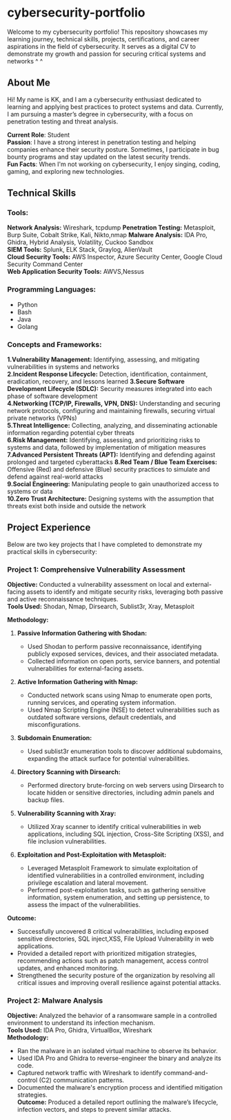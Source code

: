 # cybersecurity-portfolio
Welcome to my cybersecurity portfolio! This repository showcases my learning journey, technical skills, projects, certifications, and career aspirations in the field of cybersecurity. It serves as a digital CV to demonstrate my growth and passion for securing critical systems and networks ^ ^

## About Me
Hi! My name is KK, and I am a cybersecurity enthusiast dedicated to learning and applying best practices to protect systems and data. Currently, I am pursuing a master’s degree in cybersecurity, with a focus on penetration testing and threat analysis.  

**Current Role**: Student  
**Passion**: I have a strong interest in penetration testing and helping companies enhance their security posture. Sometimes, I participate in bug bounty programs and stay updated on the latest security trends.  
**Fun Facts**: When I'm not working on cybersecurity, I enjoy singing, coding, gaming, and exploring new technologies. 

## Technical Skills

### Tools:
**Network Analysis:** Wireshark, tcpdump
**Penetration Testing:** Metasploit, Burp Suite, Cobalt Strike, Kali, Nikto,nmap 
**Malware Analysis:** IDA Pro, Ghidra, Hybrid Analysis, Volatility, Cuckoo Sandbox  
**SIEM Tools:** Splunk, ELK Stack, Graylog, AlienVault  
**Cloud Security Tools:** AWS Inspector, Azure Security Center, Google Cloud Security Command Center  
**Web Application Security Tools:** AWVS,Nessus 

### Programming Languages:
- Python  
- Bash  
- Java  
- Golang  

### Concepts and Frameworks:
**1.Vulnerability Management:** Identifying, assessing, and mitigating vulnerabilities in systems and networks  
**2.Incident Response Lifecycle:** Detection, identification, containment, eradication, recovery, and lessons learned 
**3.Secure Software Development Lifecycle (SDLC):** Security measures integrated into each phase of software development  
**4.Networking (TCP/IP, Firewalls, VPN, DNS):** Understanding and securing network protocols, configuring and maintaining firewalls, securing virtual private networks (VPNs)  
**5.Threat Intelligence:** Collecting, analyzing, and disseminating actionable information regarding potential cyber threats  
**6.Risk Management:** Identifying, assessing, and prioritizing risks to systems and data, followed by implementation of mitigation measures  
**7.Advanced Persistent Threats (APT):** Identifying and defending against prolonged and targeted cyberattacks 
**8.Red Team / Blue Team Exercises:** Offensive (Red) and defensive (Blue) security practices to simulate and defend against real-world attacks  
**9.Social Engineering:** Manipulating people to gain unauthorized access to systems or data  
**10.Zero Trust Architecture:** Designing systems with the assumption that threats exist both inside and outside the network  

## Project Experience

Below are two key projects that I have completed to demonstrate my practical skills in cybersecurity:

### **Project 1: Comprehensive Vulnerability Assessment**
**Objective:** Conducted a vulnerability assessment on local and external-facing assets to identify and mitigate security risks, leveraging both passive and active reconnaissance techniques.  
**Tools Used:** Shodan, Nmap, Dirsearch, Sublist3r, Xray, Metasploit  

**Methodology:**  
  1. **Passive Information Gathering with Shodan:**  
     - Used Shodan to perform passive reconnaissance, identifying publicly exposed services, devices, and their associated metadata.  
     - Collected information on open ports, service banners, and potential vulnerabilities for external-facing assets.  

  2. **Active Information Gathering with Nmap:**  
     - Conducted network scans using Nmap to enumerate open ports, running services, and operating system information.  
     - Used Nmap Scripting Engine (NSE) to detect vulnerabilities such as outdated software versions, default credentials, and misconfigurations.  

  3. **Subdomain Enumeration:**  
     - Used sublist3r enumeration tools to discover additional subdomains, expanding the attack surface for potential vulnerabilities.  

  4. **Directory Scanning with Dirsearch:**  
     - Performed directory brute-forcing on web servers using Dirsearch to locate hidden or sensitive directories, including admin panels and backup files.  

  5. **Vulnerability Scanning with Xray:**  
     - Utilized Xray scanner to identify critical vulnerabilities in web applications, including SQL injection, Cross-Site Scripting (XSS), and file inclusion vulnerabilities.  

  6. **Exploitation and Post-Exploitation with Metasploit:**  
     - Leveraged Metasploit Framework to simulate exploitation of identified vulnerabilities in a controlled environment, including privilege escalation and lateral movement.  
     - Performed post-exploitation tasks, such as gathering sensitive information, system enumeration, and setting up persistence, to assess the impact of the vulnerabilities.  

**Outcome:**  
  - Successfully uncovered 8 critical vulnerabilities, including exposed sensitive directories, SQL inject,XSS, File Upload Vulnerability in web applications.  
  - Provided a detailed report with prioritized mitigation strategies, recommending actions such as patch management, access control updates, and enhanced monitoring.  
  - Strengthened the security posture of the organization by resolving all critical issues and improving overall resilience against potential attacks.

### **Project 2: Malware Analysis**
**Objective:** Analyzed the behavior of a ransomware sample in a controlled environment to understand its infection mechanism.  
**Tools Used:** IDA Pro, Ghidra, VirtualBox, Wireshark  
**Methodology:**  
  - Ran the malware in an isolated virtual machine to observe its behavior.  
  - Used IDA Pro and Ghidra to reverse-engineer the binary and analyze its code.  
  - Captured network traffic with Wireshark to identify command-and-control (C2) communication patterns.  
  - Documented the malware's encryption process and identified mitigation strategies.  
**Outcome:** Produced a detailed report outlining the malware’s lifecycle, infection vectors, and steps to prevent similar attacks.
